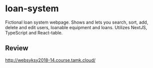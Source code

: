 # loan-system

Fictional loan system webpage. Shows and lets you search, sort, add, delete and edit users, loanable equipment and loans. Utilizes NextJS, TypeScript and React-table.

## Review
http://websyksy2018-14.course.tamk.cloud/
